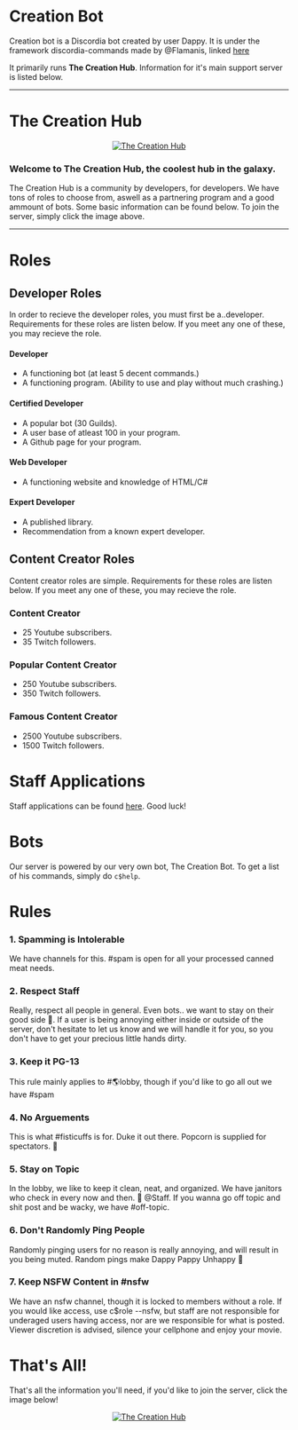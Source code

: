 # Creation Bot
Creation bot is a Discordia bot created by user Dappy. It is under the framework discordia-commands made by @Flamanis, linked [here](https://github.com/Flamanis/Discordia-Commands)

It primarily runs **The Creation Hub**. Information for it's main support server is listed below.
* * *
# The Creation Hub
<p align = "center">
<a href="https://discord.gg/JmTrawD">
<img border="0" alt="The Creation Hub" src="https://cdn.discordapp.com/attachments/449930947576463380/450553890715467777/unknown.png">
</a>
</p>

### Welcome to The Creation Hub, the coolest hub in the galaxy.
The Creation Hub is a community by developers, for developers.
We have tons of roles to choose from, aswell as a partnering program
and a good ammount of bots. Some basic information can be found below.
To join the server, simply click the image above.
* * *

# Roles

## Developer Roles
In order to recieve the developer roles, you must first be a..developer. Requirements for these roles are listen below. If you meet any one of these, you may recieve the role.
#### Developer
- A functioning bot (at least 5 decent commands.)
- A functioning program. (Ability to use and play without much crashing.)
#### Certified Developer
- A popular bot (30 Guilds).
- A user base of atleast 100 in your program.
- A Github page for your program.
#### Web Developer
- A functioning website and knowledge of HTML/C#
#### Expert Developer
- A published library.
- Recommendation from a known expert developer.

## Content Creator Roles
Content creator roles are simple. Requirements for these roles are listen below. If you meet any one of these, you may recieve the role.
### Content Creator
- 25 Youtube subscribers.
- 35 Twitch followers.
### Popular Content Creator
- 250 Youtube subscribers.
- 350 Twitch followers.
### Famous Content Creator
- 2500 Youtube subscribers.
- 1500 Twitch followers.

# Staff Applications

Staff applications can be found [here](https://docs.google.com/forms/d/e/1FAIpQLSdDsJ0zKYpAfcdNUSi8Vg0MlvNsOd-ebXg_i6iFT8o0ZIMXUw/viewform?usp=sf_link). Good luck!

# Bots

Our server is powered by our very own bot, The Creation Bot. To get a list of his commands, simply do `c$help`.

# Rules

### 1. Spamming is Intolerable
We have channels for this. #spam is open for all your processed canned meat needs.
### 2. Respect Staff
Really, respect all people in general. Even bots.. we want to stay on their good side :eyes:. If a user is being annoying either inside or outside of the server, don't hesitate to let us know and we will handle it for you, so you don't have to get your precious little hands dirty.
### 3. Keep it PG-13
This rule mainly applies to #🌎lobby, though if you'd like to go all out we have #spam
### 4. No Arguements
This is what #fisticuffs is for. Duke it out there. Popcorn is supplied for spectators. 🍿
### 5. Stay on Topic
In the lobby, we like to keep it clean, neat, and organized. We have janitors who check in every now and then. 👀 @Staff. If you wanna go off topic and shit post and be wacky, we have #off-topic.
### 6. Don't Randomly Ping People
Randomly pinging users for no reason is really annoying, and will result in you being muted. Random pings make Dappy Pappy Unhappy 👀
### 7. Keep NSFW Content in #nsfw
We have an nsfw channel, though it is locked to members without a role. If you would like access, use c$role --nsfw, but staff are not responsible for underaged users having access, nor are we responsible for what is posted. Viewer discretion is advised, silence your cellphone and enjoy your movie.

# That's All!
That's all the information you'll need, if you'd like to join the server, click the image below!
<p align = "center">
<a href="https://discord.gg/JmTrawD">
<img border="0" alt="The Creation Hub" src="https://cdn.discordapp.com/attachments/449930947576463380/450553890715467777/unknown.png">
</a>
</p>
